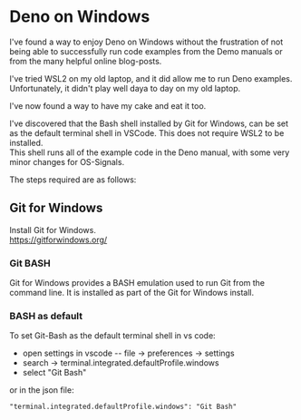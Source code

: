 # Deno on Windows
I've found a way to enjoy Deno on Windows without the frustration of not being able to successfully run code examples from the Demo manuals or from the many helpful online blog-posts.

I've tried WSL2 on my old laptop, and it did allow me to run Deno examples.  Unfortunately, it didn't play well daya to day on my old laptop.

I've now found a way to have my cake and eat it too.

I've discovered that the Bash shell installed by Git for Windows, can be set as the default terminal shell in VSCode.  This does not require WSL2 to be installed.   
This shell runs all of the example code in the Deno manual, with some very minor changes for OS-Signals.

The steps required are as follows:

## Git for Windows
Install Git for Windows.  
https://gitforwindows.org/

### Git BASH
Git for Windows provides a BASH emulation used to run Git from the command line. It is installed as part of the Git for Windows install.

### BASH as default
To set Git-Bash as the default terminal shell in vs code:
 - open settings in vscode  -- file -> preferences -> settings
 - search -> terminal.integrated.defaultProfile.windows
 - select "Git Bash"
 
 or in the json file:
 ```
 "terminal.integrated.defaultProfile.windows": "Git Bash"
 ```


